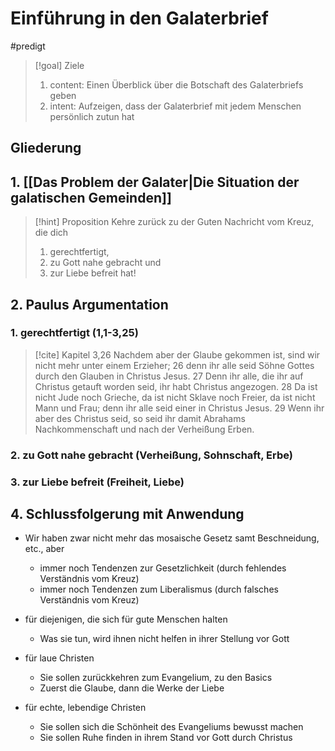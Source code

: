 # Einführung in den Galaterbrief

#predigt

> [!goal] Ziele
> 1. content: Einen Überblick über die Botschaft des Galaterbriefs geben
> 2. intent: Aufzeigen, dass der Galaterbrief mit jedem Menschen persönlich zutun hat

## Gliederung

## 1. [[Das Problem der Galater|Die Situation der galatischen Gemeinden]]

> [!hint] Proposition
> Kehre zurück zu der Guten Nachricht vom Kreuz, die dich
> 1. gerechtfertigt,
> 2. zu Gott nahe gebracht und 
> 3. zur Liebe befreit hat!

## 2. Paulus Argumentation

### 1. gerechtfertigt (1,1-3,25)

> [!cite] Kapitel 3,26
> Nachdem aber der Glaube gekommen ist, sind wir nicht mehr unter einem Erzieher; 26 denn ihr alle seid Söhne Gottes durch den Glauben in Christus Jesus. 27 Denn ihr alle, die ihr auf Christus getauft worden seid, ihr habt Christus angezogen. 28 Da ist nicht Jude noch Grieche, da ist nicht Sklave noch Freier, da ist nicht Mann und Frau; denn ihr alle seid einer in Christus Jesus. 29 Wenn ihr aber des Christus seid, so seid ihr damit Abrahams Nachkommenschaft und nach der Verheißung Erben. 

### 2. zu Gott nahe gebracht (Verheißung, Sohnschaft, Erbe)

### 3. zur Liebe befreit (Freiheit, Liebe)

## 4. Schlussfolgerung mit Anwendung

- Wir haben zwar nicht mehr das mosaische Gesetz samt Beschneidung, etc., aber
	- immer noch Tendenzen zur Gesetzlichkeit (durch fehlendes Verständnis vom Kreuz)
	- immer noch Tendenzen zum Liberalismus (durch falsches Verständnis vom Kreuz)

- für diejenigen, die sich für gute Menschen halten
	- Was sie tun, wird ihnen nicht helfen in ihrer Stellung vor Gott
- für laue Christen
	- Sie sollen zurückkehren zum Evangelium, zu den Basics
	- Zuerst die Glaube, dann die Werke der Liebe
- für echte, lebendige Christen
	- Sie sollen sich die Schönheit des Evangeliums bewusst machen
	- Sie sollen Ruhe finden in ihrem Stand vor Gott durch Christus